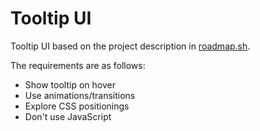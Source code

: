# Tooltip UI

Tooltip UI based on the project description in <a href="https://roadmap.sh/projects/tooltip-ui" target="_blank">roadmap.sh</a>.

The requirements are as follows:
- Show tooltip on hover
- Use animations/transitions
- Explore CSS positionings
- Don't use JavaScript